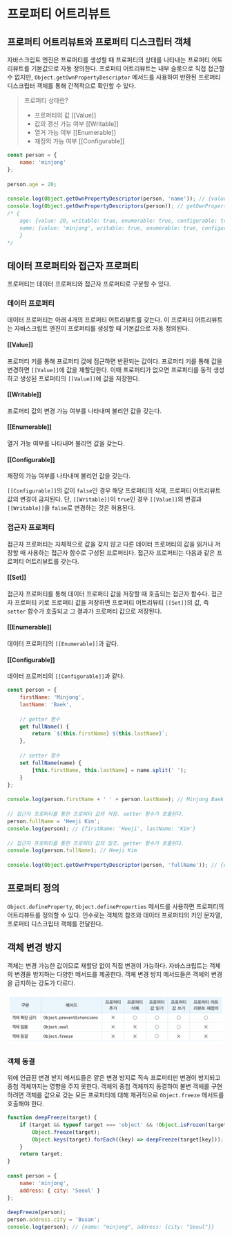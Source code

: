 # 프로퍼티 어트리뷰트

## 프로퍼티 어트리뷰트와 프로퍼티 디스크립터 객체

자바스크립트 엔진은 프로퍼티를 생성할 때 프로퍼티의 상태를 나타내는 프로퍼티 어트리뷰트를 기본값으로 자동 정의한다. 프로퍼티 어트리뷰트는 내부 슬롯으로 직접 접근할 수 없지만, `Object.getOwnPropertyDescriptor` 메서드를 사용하여 반환된 프로퍼티 디스크립터 객체를 통해 간적적으로 확인할 수 있다.

> 프로퍼티 상태란?
> 
> * 프로퍼티의 값 [[Value]]
> * 값의 갱신 가능 여부 [[Writable]]
> * 열거 가능 여부 [[Enumerable]]
> * 재정의 가능 여부 [[Configurable]]

```javascript
const person = {
    name: 'minjong'
};

person.age = 20;

console.log(Object.getOwnPropertyDescriptor(person, 'name')); // {value: 'minjong', writable: true, enumerable: true, configurable: true}
console.log(Object.getOwnPropertyDescriptors(person)); // getOwnPropertyDescriptors 함수는 모든 프로퍼티의 프로퍼티 어트리뷰트 정보를 확인할 수 있다.
/* {
    age: {value: 20, writable: true, enumerable: true, configurable: true},
    name: {value: 'minjong', writable: true, enumerable: true, configurable: true}
    }
*/
```

## 데이터 프로퍼티와 접근자 프로퍼티

프로퍼티는 데이터 프로퍼티와 접근자 프로퍼티로 구분할 수 있다.

### 데이터 프로퍼티

데이터 프로퍼티는 아래 4개의 프로퍼티 어트리뷰트를 갖는다. 이 프로퍼티 어트리뷰트는 자바스크립트 엔진이 프로퍼티를 생성할 때 기본값으로 자동 정의된다.

#### [[Value]]

프로퍼티 키를 통해 프로퍼티 값에 접근하면 반환되는 값이다. 프로퍼티 키를 통해 값을 변경하면 `[[Value]]`에 값을 재할당한다. 이때 프로퍼티가 없으면 프로퍼티를 동적 생성하고 생성된 프로퍼티의 `[[Value]]`에 값을 저장한다.

#### [[Writable]]

프로퍼티 값의 변경 가능 여부를 나타내며 불리언 값을 갖는다.

#### [[Enumerable]]

열거 가능 여부를 나타내며 불리언 값을 갖는다.

#### [[Configurable]]

재정의 가능 여부를 나타내며 불리언 값을 갖는다.

`[[Configurable]]`의 값이 `false`인 경우 해당 프로퍼티의 삭제, 프로퍼티 어트리뷰트 값의 변경이 금지된다. 단, `[[Writable]]`이 `true`인 경우 `[[Value]]`의 변경과 `[[Writable]]`을 `false`로 변경하는 것은 허용된다.

### 접근자 프로퍼티

접근자 프로퍼티는 자체적으로 값을 갖지 않고 다른 데이터 프로퍼티의 값을 읽거나 저장할 때 사용하는 접근자 함수로 구성된 프로퍼티다. 접근자 프로퍼티는 다음과 같은 프로퍼티 어트리뷰트를 갖는다.

#### [[Set]]

접근자 프로퍼티를 통해 데이터 프로퍼티 값을 저장할 때 호출되는 접근자 함수다. 접근자 프로퍼티 키로 프로퍼티 값을 저장하면 프로퍼티 어트리뷰티 `[[Set]]`의 값, 즉 `setter` 함수가 호출되고 그 결과가 프로퍼티 값으로 저장된다.

#### [[Enumerable]]

데이터 프로퍼티의 `[[Enumerable]]`과 같다.

#### [[Configurable]]

데이터 프로퍼티의 `[[Configurable]]`과 같다.

```javascript
const person = {
    firstName: 'Minjong',
    lastName: 'Baek',
    
    // getter 함수
    get fullName() {
        return `${this.firstName} ${this.lastName}`;
    },

    // setter 함수
    set fullName(name) {
        [this.firstName, this.lastName] = name.split(' ');
    }
};

console.log(person.firstName + ' ' + person.lastName); // Minjong Baek

// 접근자 프로퍼티를 통한 프로퍼티 값의 저장. setter 함수가 호출된다.
person.fullName = 'Heeji Kim';
console.log(person); // {firstName: 'Heeji', lastName: 'Kim'}

// 접근자 프로퍼티를 통한 프로퍼티 값의 참조. getter 함수가 호출된다.
console.log(person.fullName); // Heeji Kim

console.log(Object.getOwnPropertyDescriptor(person, 'fullName')); // {enumerable: true, configurable: true, get: ƒ, set: ƒ}
```

## 프로퍼티 정의

`Object.defineProperty`, `Object.defineProperties` 메서드를 사용하면 프로퍼티의 어트리뷰트를 정의할 수 있다. 인수로는 객체의 참조와 데이터 프로퍼티의 키인 문자열, 프로퍼티 디스크립터 객체를 전달한다.

## 객체 변경 방지

객체는 변경 가능한 값이므로 재할당 없이 직접 변경이 가능하다. 자바스크립트는 객체의 변경을 방지하는 다양한 메서드를 제공한다. 객체 변경 방지 메서드들은 객체의 변경을 급지하는 강도가 다르다.

![객체의 변경을 방지하는 다양한 메서드](<../.gitbook/assets/Screen Shot 2022-07-11 at 12.34.29 PM.png>)

### 객체 동결

위에 언급된 변경 받지 메서드들은 얕은 변경 방지로 직속 프로퍼티만 변경이 방지되고 중첩 객체까지는 영향을 주지 못한다. 객체의 중첩 객체까지 동결하여 불변 객체를 구현하려면 객체를 값으로 갖는 모든 프로퍼티에 대해 재귀적으로 `Object.freeze` 메서드를 호출해야 한다.

```javascript
function deepFreeze(target) {
    if (target && typeof target === 'object' && !Object.isFrozen(target)) {
        Object.freeze(target);
        Object.keys(target).forEach((key) => deepFreeze(target[key]));
    }
    return target;
}

const person = {
    name: 'minjong',
    address: { city: 'Seoul' }
};

deepFreeze(person);
person.address.city = 'Busan';
console.log(person); // {name: "minjong", address: {city: "Seoul"}}
```
